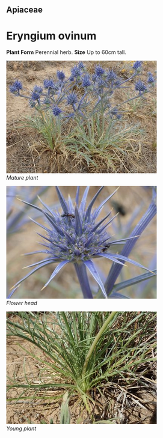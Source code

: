 ## Apiaceae
# Eryngium ovinum

**Plant Form** Perennial herb. **Size** Up to 60cm tall.


![Mature plant](577_PC152492.jpg)  
 *Mature plant* 

![Flower head](580_PC152495.jpg)  
 *Flower head* 

![Young plant](860_PB170772.jpg)  
 *Young plant* 

